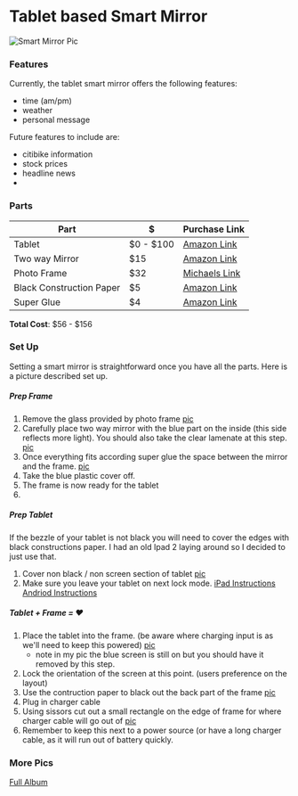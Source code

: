 # Tablet based Smart Mirror

![Smart Mirror Pic](https://s17.postimg.org/mqxpyyj7z/DSC00071.jpg "Smart Mirror")



### Features
Currently, the tablet smart mirror offers the following features:
* time (am/pm)
* weather
* personal message


Future features to include are:
* citibike information
* stock prices
* headline news
*
### Parts

|           Part         |     $   | Purchase Link |
|------------------------|---------|---------------|
|                   Tablet | $0 - $100 |      [Amazon Link](https://www.amazon.com/s/ref=nb_sb_noss_2?url=search-alias%3Daps&field-keywords=cheap+tablet)     |
|           Two way Mirror |    $15    |      [Amazon Link](https://www.amazon.com/12-Acrylic-See-Through-Mirror/dp/B017ONH3EG/ref=sr_1_1?ie=UTF8&qid=1477264646&sr=8-1&keywords=2+way+mirror)     |
|              Photo Frame |    $32    |      [Michaels Link](http://www.michaels.com/12x12-studio-decor-top-loading-shadowbox/10202509.html)     |
| Black Construction Paper |     $5    |      [Amazon Link](https://www.amazon.com/Tru-Ray-103061-Construction-Paper-Black/dp/B00563PXHQ/ref=sr_1_2?ie=UTF8&qid=1477264616&sr=8-2&keywords=black+construction+paper)     |
|               Super Glue |     $4    |      [Amazon Link](https://www.amazon.com/Kwik-503-012-02109-Super/dp/B01CGII1TA/ref=sr_1_13?dd=7Rk8VEn9ka3mgjsnhBPPoA%2C%2C&ddc_refnmnt=pfod&ie=UTF8&qid=1477264689&sr=8-13&keywords=super+glue&refinements=p_97%3A11292772011)     |

**Total Cost**: $56 - $156

### Set Up
Setting a smart mirror is straightforward once you have all the parts. Here is a picture described set up.

##### Prep Frame
1. Remove the glass provided by photo frame [pic](https://goo.gl/photos/aTA3xmnby9tKApt58)
2. Carefully place two way mirror with the blue part on the inside (this side reflects more light). You should also take the clear lamenate at this step. [pic](https://goo.gl/photos/QRETWZPJMGXqb4G3A)
3. Once everything fits according super glue the space between the mirror and the frame. [pic](https://photos.google.com/share/AF1QipOWYEunJczvNx9uMIEvRip_hoYWn0KDjw7O1IqNSG-rEMnRcBJqgU0f-tkfoAbxmg?key=WktYT0wzQ3NQWHBzbFNDbHVOU25NMnFqamplZjdn)
4. Take the blue plastic cover off.
5. The frame is now ready for the tablet
6. 
##### Prep Tablet
If the bezzle of your tablet is not black you will need to cover the edges with black constructions paper. I had an old Ipad 2 laying around so I decided to just use that.
1. Cover non black / non screen section of tablet [pic](https://goo.gl/photos/9WE22zzRmLZzvpeQ8)
2. Make sure you leave your tablet on next lock mode. [iPad Instructions](https://discussions.apple.com/thread/3640506?tstart=0) [Andriod Instructions](http://android.stackexchange.com/questions/98539/how-do-i-prevent-android-from-going-to-sleep) 

##### Tablet + Frame = ❤️
1. Place the tablet into the frame. (be aware where charging input is as we'll need to keep this powered) [pic](https://goo.gl/photos/ZZR9DvKtNqE37MyR7)
    * note in my pic the blue screen is still on but you should have it removed by this step. 
2. Lock the orientation of the screen at this point. (users preference on the layout)
3. Use the contruction paper to black out the back part of the frame [pic](https://goo.gl/photos/1qujFLaxwiTFiWGJ8)
4. Plug in charger cable 
5. Using sissors cut out a small rectangle on the edge of frame for where charger cable will go out of [pic](https://goo.gl/photos/GsFXs7QRPQTknCwi6)
6. Remember to keep this next to a power source (or have a long charger cable, as it will run out of battery quickly.


#### 





### More Pics
[Full Album](https://goo.gl/photos/aKjukZcMyCf219vb9)
